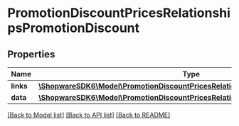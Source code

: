 # PromotionDiscountPricesRelationshipsPromotionDiscount

## Properties
Name | Type | Description | Notes
------------ | ------------- | ------------- | -------------
**links** | [**\ShopwareSDK6\Model\PromotionDiscountPricesRelationshipsPromotionDiscountLinks**](PromotionDiscountPricesRelationshipsPromotionDiscountLinks.md) |  | [optional] 
**data** | [**\ShopwareSDK6\Model\PromotionDiscountPricesRelationshipsPromotionDiscountData**](PromotionDiscountPricesRelationshipsPromotionDiscountData.md) |  | [optional] 

[[Back to Model list]](../../README.md#documentation-for-models) [[Back to API list]](../../README.md#documentation-for-api-endpoints) [[Back to README]](../../README.md)

